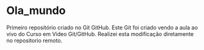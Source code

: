 # Ola_mundo
 Primeiro repositório criado no Git GitHub.
 Este Git foi criado vendo a aula ao vivo do Curso em Vídeo Git/GitHub.
 Realizei esta modificação diretamente no repositorio remoto.
